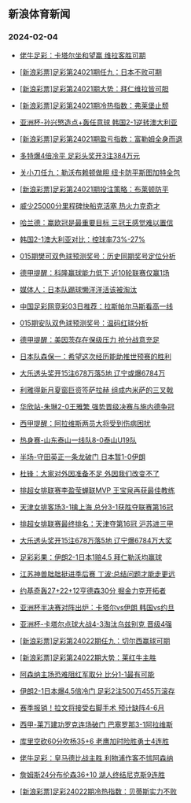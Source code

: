 ## 新浪体育新闻 
### 2024-02-04

+ [佬牛足彩：卡塔尔坐和望赢 维拉客胜可期](https://sports.sina.com.cn/l/2024-02-03/doc-inaftiir0349493.shtml)

+ [[新浪彩票]足彩第24021期任九：日本不败可期](https://sports.sina.com.cn/l/2024-02-03/doc-inaftiin5786649.shtml)

+ [[新浪彩票]足彩第24021期大势：拜仁维拉皆可胆](https://sports.sina.com.cn/l/2024-02-03/doc-inaftiir0343922.shtml)

+ [[新浪彩票]足彩第24021期冷热指数：弗莱堡止颓](https://sports.sina.com.cn/l/2024-02-03/doc-inaftiin5787527.shtml)

+ [亚洲杯-孙兴慜造点+轰任意球 韩国2-1逆转澳大利亚](https://sports.sina.com.cn/china/asia/2024-02-03/doc-inaftiin5794740.shtml)

+ [[新浪彩票]足彩第24021期盈亏指数：富勒姆全身而退](https://sports.sina.com.cn/l/2024-02-03/doc-inaftiis3288768.shtml)

+ [多特爆4倍冷平 足彩头奖开3注384万元](https://sports.sina.com.cn/l/2024-02-03/doc-inaftiiu0064489.shtml)

+ [关小刀任九：勒沃布赖顿做胆 纽卡防平斯图加特全包](https://sports.sina.com.cn/l/2024-02-03/doc-inaftyfi0022372.shtml)

+ [[新浪彩票]足彩第24021期投注策略：布莱顿防平](https://sports.sina.com.cn/l/2024-02-03/doc-inaftiir0344208.shtml)

+ [威少25000分里程碑快船克活塞 热火力克奇才](https://sports.sina.com.cn/basketball/nba/2024-02-03/doc-inaftprr9960832.shtml)

+ [哈兰德：赢欧冠是最重要目标 三冠王感觉难以置信](https://sports.sina.com.cn/g/pl/2024-02-03/doc-inaftyfk2964580.shtml)

+ [韩国2-1澳大利亚对比：控球率73%-27%](https://sports.sina.com.cn/china/asia/2024-02-03/doc-inaftiir0354059.shtml)

+ [015期樊可双色球预测奖号：历史同期奖号定位分析](https://sports.sina.com.cn/l/2024-02-03/doc-inaftprp0240286.shtml)

+ [德甲提醒：科隆赢球能力低下 近10轮联赛仅赢1场](https://sports.sina.com.cn/l/2024-02-03/doc-inaftprk5676093.shtml)

+ [媒体人：日本队踢球懒洋洋活该被淘汰](https://sports.sina.com.cn/china/asia/2024-02-03/doc-inafurcc9399623.shtml)

+ [中国足彩网竞彩03日推荐：拉斯帕尔马斯看高一线](https://sports.sina.com.cn/l/2024-02-03/doc-inaftprp0237233.shtml)

+ [015期安队双色球预测奖号：温码红球分析](https://sports.sina.com.cn/l/2024-02-03/doc-inaftprq3183260.shtml)

+ [德甲提醒：美因茨存在保级压力 抢分战意充足](https://sports.sina.com.cn/l/2024-02-03/doc-inaftprk5675377.shtml)

+ [日本队森保一：希望这次经历能助推世预赛的胜利](https://sports.sina.com.cn/china/asia/2024-02-03/doc-inafurca2624249.shtml)

+ [大乐透头奖开15注678万落5地 辽宁或爆6784万](https://sports.sina.com.cn/l/2024-02-03/doc-inafuraw5137185.shtml)

+ [利雅得新月夏窗巨资签萨拉赫 组成内米萨的三叉戟](https://sports.sina.com.cn/global/others/2024-02-03/doc-inafukvf9525660.shtml)

+ [华欣站-朱琳2-0王雅繁 强势晋级决赛与施内德争冠](https://sports.sina.com.cn/tennis/china/2024-02-03/doc-inafurca2621344.shtml)

+ [西甲提醒：阿拉维斯两员大将受到伤病困扰](https://sports.sina.com.cn/l/2024-02-03/doc-inaftprr9954450.shtml)

+ [热身赛-山东泰山一线队8-0泰山U19队](https://sports.sina.com.cn/china/j/2024-02-03/doc-inafukva9805906.shtml)

+ [半场-守田英正一条龙破门 日本暂1-0伊朗](https://sports.sina.com.cn/china/asia/2024-02-03/doc-inafukva9806378.shtml)

+ [杜锋：大家对外因准备不足 外因我们改变不了](https://sports.sina.com.cn/basketball/cba/2024-02-03/doc-inafuvkw9574114.shtml)

+ [排超女排联赛李盈莹蝉联MVP 王宝泉再获最佳教练](https://sports.sina.com.cn/others/volleyball/2024-02-03/doc-inafuepi9629382.shtml)

+ [天津女排客场3-1擒上海 总分3-1获胜夺联赛第16冠](https://sports.sina.com.cn/others/volleyball/2024-02-03/doc-inafuepi9624080.shtml)

+ [排超女排联赛最终排名：天津夺第16冠 沪苏进三甲](https://sports.sina.com.cn/others/volleyball/2024-02-03/doc-inafuepi9630239.shtml)

+ [大乐透头奖开15注678万落5地 辽宁爆6784万大奖](https://sports.sina.com.cn/l/2024-02-03/doc-inafuraw5137185.shtml)

+ [足彩彩果：伊朗2-1日本1赔4.5 拜仁勒沃均赢球](https://sports.sina.com.cn/l/2024-02-04/doc-inafvnhn4658715.shtml)

+ [江苏神兽朏朏挺进季后赛 丁波:总结问题才能走更远](https://sports.sina.com.cn/go/2024-02-03/doc-inafukva9803390.shtml)

+ [约基奇轰27+22+12亨德森30分 掘金力克开拓者](https://sports.sina.com.cn/basketball/nba/2024-02-03/doc-inafttxn3067244.shtml)

+ [亚洲杯半决赛对阵出炉：卡塔尔vs伊朗 韩国vs约旦](https://sports.sina.com.cn/china/asia/2024-02-04/doc-inafvnhn4663906.shtml)

+ [亚洲杯-卡塔尔点球大战4-3淘汰乌兹别克 晋级4强](https://sports.sina.com.cn/china/asia/2024-02-04/doc-inafvnhq9220760.shtml)

+ [[新浪彩票]足彩第24022期任九：切尔西赢球可期](https://sports.sina.com.cn/l/2024-02-04/doc-inafuvkz9285571.shtml)

+ [[新浪彩票]足彩第24022期大势：莱红牛主胜](https://sports.sina.com.cn/l/2024-02-04/doc-inafuvky2508110.shtml)

+ [阿森纳主场恐难阻红军取分 比分1-1最有可能](https://sports.sina.com.cn/l/2024-02-04/doc-inafrqyh6653082.shtml)

+ [伊朗2-1日本爆4.5倍冷门 足彩2注500万455万滚存](https://sports.sina.com.cn/l/2024-02-04/doc-inafvnhn4658715.shtml)

+ [赛季报销！拉文将接受右脚手术 预计缺阵4-6月](https://sports.sina.com.cn/basketball/nba/2024-02-04/doc-inafvsqr8817995.shtml)

+ [西甲-莱万建功罗克连场破门 巴塞罗那3-1阿拉维斯](https://sports.sina.com.cn/g/laliga/2024-02-04/doc-inafvnht8939173.shtml)

+ [库里空砍60分吹杨35+6 老鹰加时险胜勇士4连胜](https://sports.sina.com.cn/basketball/nba/2024-02-04/doc-inafvwwp8712330.shtml)

+ [佬牛足彩：皇马德比战主胜 利物浦作客不怵阿森纳](https://sports.sina.com.cn/l/2024-02-04/doc-inafvsqq2054941.shtml)

+ [詹姆斯24分布伦森36+10 湖人终结尼克斯9连胜](https://sports.sina.com.cn/basketball/nba/2024-02-04/doc-inafvwwh4449445.shtml)

+ [[新浪彩票]足彩24022期冷热指数：贝蒂斯实力不败](https://sports.sina.com.cn/l/2024-02-04/doc-inafuvky2509116.shtml)

